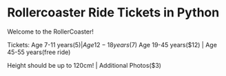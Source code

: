 # Rollercoaster Ride Tickets in Python
  Welcome to the RollerCoaster!
  
  Tickets: Age 7-11 years($5) | Age 12-18 years($7) 
           Age 19-45 years($12) | Age 45-55 years(free ride) 
  
  Height should be up to 120cm! | Additional Photos($3)